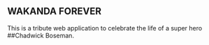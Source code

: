 ## WAKANDA FOREVER
This is a tribute web application to celebrate the life of a super hero ##Chadwick Boseman.

